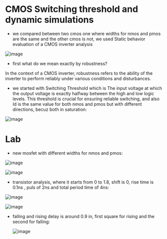 # CMOS Switching threshold and dynamic simulations

- we compared between two cmos one where widths for nmos and pmos are the same and the other cmos is not, we used Static behavior evaluation of a CMOS inverter analysis

![image](https://github.com/user-attachments/assets/14f2a987-6b68-49cf-b1fa-66e85245304c)

- first what do we mean exactly by robustness?


In the context of a CMOS inverter, robustness refers to the ability of the inverter to perform reliably under various conditions and disturbances.

- we started with Switching Threshold which is  The input voltage at which the output voltage is exactly halfway between the high and low logic levels.
This threshold is crucial for ensuring reliable switching, and also Id is the same value for both nmos and pmos but with different directions, becuz both in saturation:

![image](https://github.com/user-attachments/assets/5601dd5a-bf67-4dbf-a7a0-6ba600da7195)


# Lab

- new mosfet with different widths for nmos and pmos:

![image](https://github.com/user-attachments/assets/dc8fd121-393e-43d0-bf57-bbf0f72d670e)

![image](https://github.com/user-attachments/assets/d5dcf6ca-a9dd-469a-a395-4b60a8588d73)

- transistor analysis, where it starts from 0 to 1.8, shift is 0, rise time is 0.1ns , puls of 2ns and total period time of 4ns:

![image](https://github.com/user-attachments/assets/d52d8ba0-46af-4bbd-a5f2-36c465a48690)

![image](https://github.com/user-attachments/assets/3f1e0de7-a31c-479f-afdb-479f669cfd98)

- falling and rising delay is around 0.9 in, first square for rising and the second for falling:

  ![image](https://github.com/user-attachments/assets/0f970ea3-9697-431e-b29b-a12d4f46263b)

